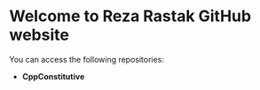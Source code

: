 # Welcome to Reza Rastak GitHub website

You can access the following repositories:
 * **CppConstitutive**
 
